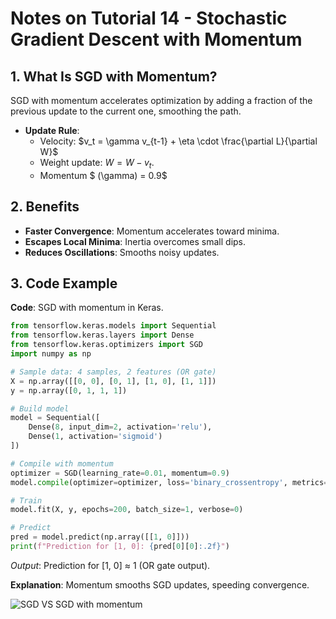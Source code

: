 # Notes on Tutorial 14 - Stochastic Gradient Descent with Momentum

## 1. What Is SGD with Momentum?
SGD with momentum accelerates optimization by adding a fraction of the previous update to the current one, smoothing the path.

- **Update Rule**:
  - Velocity: $v_t = \gamma v_{t-1} + \eta \cdot \frac{\partial L}{\partial W}$
  - Weight update: $W = W - v_t$.
  - Momentum $ (\gamma) = 0.9$


## 2. Benefits
- **Faster Convergence**: Momentum accelerates toward minima.
- **Escapes Local Minima**: Inertia overcomes small dips.
- **Reduces Oscillations**: Smooths noisy updates.


## 3. Code Example
**Code**: SGD with momentum in Keras.
```python
from tensorflow.keras.models import Sequential
from tensorflow.keras.layers import Dense
from tensorflow.keras.optimizers import SGD
import numpy as np

# Sample data: 4 samples, 2 features (OR gate)
X = np.array([[0, 0], [0, 1], [1, 0], [1, 1]])
y = np.array([0, 1, 1, 1])

# Build model
model = Sequential([
    Dense(8, input_dim=2, activation='relu'),
    Dense(1, activation='sigmoid')
])

# Compile with momentum
optimizer = SGD(learning_rate=0.01, momentum=0.9)
model.compile(optimizer=optimizer, loss='binary_crossentropy', metrics=['accuracy'])

# Train
model.fit(X, y, epochs=200, batch_size=1, verbose=0)

# Predict
pred = model.predict(np.array([[1, 0]]))
print(f"Prediction for [1, 0]: {pred[0][0]:.2f}")
```
*Output*: Prediction for [1, 0] ≈ 1 (OR gate output).

**Explanation**: Momentum smooths SGD updates, speeding convergence.

![SGD VS SGD with momentum](Notes\src\Accelrate_convergence.jpg)